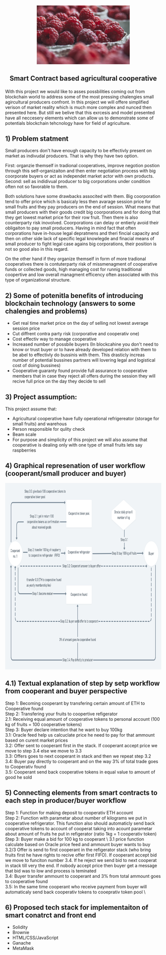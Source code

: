 
<p align="center">
<img src =".\pictures\red-2650342_1920.jpg" width="300")
</p> 


## <p align="center"> Smart Contract based agricultural cooperative </p>


With this project we would like to asses possbilities coming out from blockchain world to address some of the most pressing chalengies small agircultural producers confront. In this project we will offere simplified verison of market reality which is much more complex and nunced then presented here. But still we belive that this exrcesis and model presented have all neccesery elements which can allow us to demonstrate some of potentials blockchain tehcnology have for field of agriculture.


## 1) Problem statment

Small producers don't have enough capacity to be effectivly present on market as indivudal producers. That is why they have two option.

First: organzie themself in tradional cooperatives, improve negotion postion through this self-organizaiton and then enter negotiation  process with big coorporate buyers or act as independet market actor with own products. Second: sell as indidivual producer to big corporations under condition often not so favorable to them. 

Both solutions have some drawbacks associted with them. Big coorporation tend to offer price which is basicaly less then avarage session price for small fruits and they pay producers on the end of session. What means that small producers with their goods credit big coorporations and for doing that they get lowest market price for their row fruit. Then there is also counterparty risk inovolved. Coorporations can delay or entierly avoid their obligaiton to pay small producers. Having in mind fact that often corporations have in-house legal depratmens and theri fincial capacity and then on other side lack of specific legal knowlegde and finacial means of small producer to fight legal case agains big corporations, their position is not so good also in this regard. 

On the other hand if they organize themself in form of more tradional cooperatives there is contuterparty risk of missmenagment of cooperative funds or collected goods, high managing cost for runnig traditional coopertive and low overall managment efficency often associated with this type of organizational structure.  

## 2) Some of potenitla benefits of introducing blockchain technology (answers to some chalengies and problems)

- Get real time market price on the day of selling not lowest average session price
- Cut diffrent contra party risk (corporative and cooperativ one)
- Cost effectiv way to manage cooperative
- Increased number of possbile buyers (In blockcahine you don't need to know or trust buyer or to have already developed relation with them to be abel to effectivly do bussinis with them. This drasticly increas number of potential bussines partners will lovering legal and logistical cost of doing bussines)
- Cooperative guaranty found provide full assurance to cooperative members that in case they reject all offers during the session they will recive full price on the day they decide to sell 


## 3) Project assumption:
This project assume that:
- Agricultural cooperative have fully operational refrigereator (storage for small fruits) and warehous
- Person responsible for qulity check  
- Beam scale
- For purpose and simplicity of this project we will also assume that cooperative is dealing only with one type of small fruits lets say raspberries

## 4) Graphical represenation of user workflow (cooperant/small producer and buyer)

<p align="center">
<img src =".\pictures\Logic@2x.png" width="1000" height="600")
</p> 

## 4.1) Textual explanation of step by setp workflow from cooperant and buyer perspective
Step 1: Becoming cooperant by transfering certain amount of ETH to Cooperative found \
Step 2: Transfering your fruits to coopertive refigerator <br/> 
2.1: Receiving equal amount of cooperative tokens to personal account (100 kg of fruits = 100 cooperative tokens) \
Step 3: Buyer declare intention that he want to buy 100kg \
3.1: Oracle feed help us calcuclate price he need to pay for that ammount based on curent market prices \
3.2: Offer sent to cooperant first in the stack. If cooperant accept price we move to step 3.4 else we move to 3.3 \
3.3: Offers goes to next cooperant in stack and then we repeat step 3.2  
3.4: Buyer pay directly to cooperant and on the way 3% of total trade goes to Cooperativ found \
3.5: Cooperant send back cooperative tokens in equal value to amount of good he sold 


## 5) Connecting elements from smart contracts to each step in producer/buyer workflow

Step 1: Function for making deposit to cooperativ ETH account \
Step 2: Function with parametar about number of kilograms we put in cooperative refrigerator. This function also should automaticly send back cooperative tokens to account of cooperat taking into acount parametar about amount of fruits he put in refigerator (ratio 1kg = 1 cooperativ token) \
Step 3: Buyer make a bid for 100 kg to cooperant \ 
3.1 price function calculate based on Oracle price feed and ammount buyer wants to buy \
3.2/3 Offer is send to first cooperant in the refigerator stack (who bring fruits first he have rights to recive offer first FIFO). If cooperant accept bid we move to funciton number 3.4. If he reject we send bid to next cooperat in stack till very the end. If nobody accept price then buyer get a message that bid was to low and process is teminated \
3.4: Buyer transfer ammount to cooperant and 3% from total ammount goes to cooperative found \
3.5: In the same time cooperant who receive payment from buyer will automaticaly send back cooperativ tokens to cooeprativ token pool \      



## 6) Proposed tech stack for implementaiton of smart conatrct and front end
- Solidity
- Brownie
- HTML/CSS/JavaScript
- Ganache
- MetaMask


